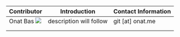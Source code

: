 | Contributor | Introduction | Contact Information  |
|---|---|---|
| Onat Bas ![](https://avatars3.githubusercontent.com/u/714795?v=4&s=460) | description will follow  | git [at] onat.me  |
|   |   |   | 
|   |   |   | 